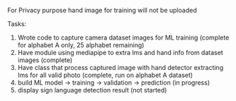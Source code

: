 For Privacy purpose hand image for training will not be uploaded

Tasks:
1. Wrote code to capture camera dataset images for ML training (complete for alphabet A only, 25 alphabet remaining)
2. Have module using mediapipe to extra lms and hand info from dataset images (complete)
3. Have class that process captured image with hand detector extracting lms for all valid photo (complete, run on alphabet A dataset)
4. build ML model -> training -> validation -> prediction (in progress)
5. display sign language detection result (not started)
